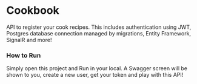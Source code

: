 # Cookbook
API to register your cook recipes. This includes authentication using JWT, Postgres database connection managed by migrations, Entity Framework, SignalR and more!

### How to Run
Simply open this project and Run in your local. A Swagger screen will be shown to you, create a new user, get your token and play with this API!